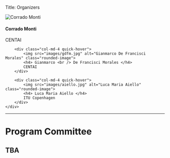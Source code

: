 Title: Organizers


<div class="container">
    <div class="row">
        <div class="col-md-4 quick-hover">
            <img src="images/monti.jpg" alt="Corrado Monti" class="rounded-image">
            <h4> Corrado Monti </h4>
            CENTAI
        </div>

        <div class="col-md-4 quick-hover">
            <img src="images/gdfm.jpg" alt="Gianmarco De Francisci Morales" class="rounded-image">
            <h4> Gianmarco <br /> De Francisci Morales </h4>
            CENTAI
        </div>

        <div class="col-md-4 quick-hover">
            <img src="images/aiello.jpg" alt="Luca Maria Aiello" class="rounded-image">
            <h4> Luca Maria Aiello </h4>
            ITU Copenhagen
        </div>
    </div>
</div>

---

# Program Committee

## TBA